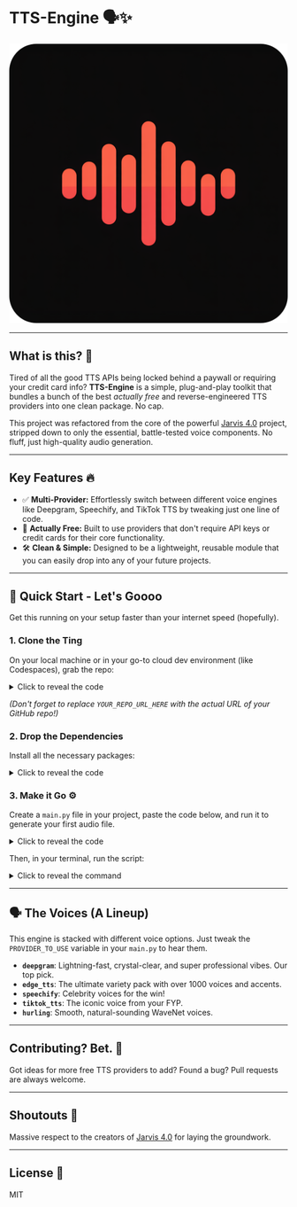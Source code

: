 <p align="center">
  <h1>TTS-Engine 🗣️✨</h1>
  <img src="https://raw.githubusercontent.com/sankalp-v1/TTS-Engine/refs/heads/main/20250824_133746_0000.png?token=GHSAT0AAAAAADI47OA4R4CFJ252Y6Z2BSYE2FK6PPA" alt="TTS-Engine Logo">
</p>

---
## What is this? 🤔

Tired of all the good TTS APIs being locked behind a paywall or requiring your credit card info? **TTS-Engine** is a simple, plug-and-play toolkit that bundles a bunch of the best *actually free* and reverse-engineered TTS providers into one clean package. No cap.

This project was refactored from the core of the powerful [Jarvis 4.0](https://github.com/SreejanPersonal/Jarvis-4.0) project, stripped down to only the essential, battle-tested voice components. No fluff, just high-quality audio generation.

---
## Key Features 🔥

* ✅ **Multi-Provider:** Effortlessly switch between different voice engines like Deepgram, Speechify, and TikTok TTS by tweaking just one line of code.
* 💸 **Actually Free:** Built to use providers that don't require API keys or credit cards for their core functionality.
* 🛠️ **Clean & Simple:** Designed to be a lightweight, reusable module that you can easily drop into any of your future projects.

---
## 🚀 Quick Start - Let's Goooo

Get this running on your setup faster than your internet speed (hopefully).

### 1. Clone the Ting

On your local machine or in your go-to cloud dev environment (like Codespaces), grab the repo:

<details>
<summary>Click to reveal the code</summary>
<pre><code>git clone [YOUR_REPO_URL_HERE]
cd tts-engine
</code></pre>
</details>

*(Don't forget to replace `YOUR_REPO_URL_HERE` with the actual URL of your GitHub repo\!)*

### 2\. Drop the Dependencies

Install all the necessary packages:

<details>
<summary>Click to reveal the code</summary>
<pre><code>pip install -r requirements.txt
</code></pre>
</details>

### 3\. Make it Go ⚙️

Create a `main.py` file in your project, paste the code below, and run it to generate your first audio file.

<details>
<summary>Click to reveal the code</summary>
<pre><code class="language-python">
import sys
import os
import asyncio
import traceback

# This adds the project folder to Python's path so it can find the 'voice' module
sys.path.append(os.getcwd())

from voice.text_to_speech.manager import TTSManager

async def main():
    print("🔥 Running the Clean TTS Engine...")

    # --- CONFIGURATION ---

    # Step 1: See all your options in this list
    ALL_PROVIDERS = [
        "deepgram",    # Fast & Professional
        "edge_tts",    # Huge variety of voices
        "speechify",   # Celebrity voices (Snoop Dogg, etc.)
        "tiktok_tts",  # Viral, natural voice
        "hurling",     # Natural WaveNet voices
    ]

    # Step 2: Pick one from the list above and put its name here
    PROVIDER_TO_USE = "deepgram"

    TEXT_TO_SPEAK = f"This is a test using the {PROVIDER_TO_USE} provider. Let's see how it sounds."
    OUTPUT_FOLDER = "output"
    # The filename will now include the provider's name
    OUTPUT_FILENAME = f"{PROVIDER_TO_USE}_output.mp3"

    # ---------------------

    try:
        os.makedirs(OUTPUT_FOLDER, exist_ok=True)
        output_path = os.path.join(OUTPUT_FOLDER, OUTPUT_FILENAME)

        tts_manager = TTSManager()
        active_provider = tts_manager.get_provider(PROVIDER_TO_USE)
        print(f"🎤 Using voice provider: {PROVIDER_TO_USE}")

        audio_path = active_provider.generate_speech(TEXT_TO_SPEAK, output_path=output_path)

        print(f"✅✅✅ SUCCESS! Audio saved to: {audio_path}")
        print(f"You should find the audio file in the '{OUTPUT_FOLDER}' folder.")

    except Exception as e:
        print(f"💀💀💀 An error occurred: {e}")
        traceback.print_exc()

if __name__ == "__main__":
    asyncio.run(main())
</code></pre>
</details>

Then, in your terminal, run the script:

<details>
<summary>Click to reveal the command</summary>
<pre><code>python main.py
</code></pre>
</details>

---
## 🗣️ The Voices (A Lineup)

This engine is stacked with different voice options. Just tweak the `PROVIDER_TO_USE` variable in your `main.py` to hear them.

  * **`deepgram`**: Lightning-fast, crystal-clear, and super professional vibes. Our top pick.
  * **`edge_tts`**: The ultimate variety pack with over 1000 voices and accents.
  * **`speechify`**: Celebrity voices for the win\!
  * **`tiktok_tts`**: The iconic voice from your FYP.
  * **`hurling`**: Smooth, natural-sounding WaveNet voices.

-----

## Contributing? Bet. 🙌

Got ideas for more free TTS providers to add? Found a bug? Pull requests are always welcome.

-----

## Shoutouts 📢

Massive respect to the creators of [Jarvis 4.0](https://github.com/SreejanPersonal/Jarvis-4.0) for laying the groundwork.

-----

## License 📄

MIT
